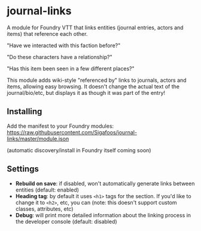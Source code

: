 # journal-links
A module for Foundry VTT that links entities (journal entries, actors and items) that reference each other.

"Have we interacted with this faction before?"

"Do these characters have a relationship?"

"Has this item been seen in a few different places?"

This module adds wiki-style "referenced by" links to journals, actors and items, allowing easy browsing. It doesn't change the actual text of the journal/bio/etc, but displays it as though it was part of the entry!

## Installing
Add the manifest to your Foundry modules: https://raw.githubusercontent.com/Sigafoos/journal-links/master/module.json

(automatic discovery/install in Foundry itself coming soon)

## Settings
* **Rebuild on save**: if disabled, won't automatically generate links between entities (default: enabled)
* **Heading tag**: by default it uses `<h1>` tags for the section. If you'd like to change it to `<h2>`, etc, you can (note: this doesn't support custom classes, attributes, etc)
* **Debug**: will print more detailed information about the linking process in the developer console (default: disabled)
